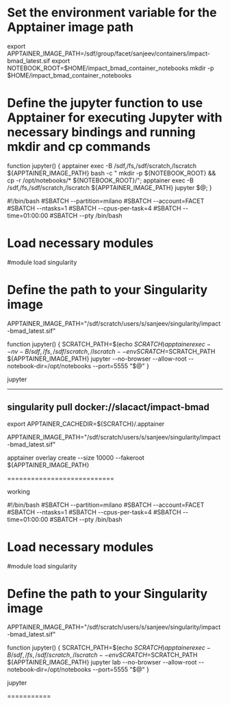 
# Set the environment variable for the Apptainer image path
export APPTAINER_IMAGE_PATH=/sdf/group/facet/sanjeev/containers/impact-bmad_latest.sif
export NOTEBOOK_ROOT=$HOME/impact_bmad_container_notebooks
mkdir -p $HOME/impact_bmad_container_notebooks

# Define the jupyter function to use Apptainer for executing Jupyter with necessary bindings and running mkdir and cp commands
function jupyter() {
apptainer exec -B /sdf,/fs,/sdf/scratch,/lscratch ${APPTAINER_IMAGE_PATH} bash -c "
        mkdir -p ${NOTEBOOK_ROOT} &&
        cp -r /opt/notebooks/* ${NOTEBOOK_ROOT}/";
  	apptainer exec -B /sdf,/fs,/sdf/scratch,/lscratch ${APPTAINER_IMAGE_PATH}  jupyter $@;
}



#!/bin/bash
#SBATCH --partition=milano
#SBATCH --account=FACET
#SBATCH --ntasks=1
#SBATCH --cpus-per-task=4
#SBATCH --time=01:00:00
#SBATCH --pty /bin/bash

# Load necessary modules
#module load singularity

# Define the path to your Singularity image
APPTAINER_IMAGE_PATH="/sdf/scratch/users/s/sanjeev/singularity/impact-bmad_latest.sif"

function jupyter() {
    SCRATCH_PATH=$(echo $SCRATCH)
    apptainer exec --nv -B /sdf,/fs,/sdf/scratch,/lscratch --env SCRATCH=$SCRATCH_PATH ${APPTAINER_IMAGE_PATH} jupyter --no-browser --allow-root --notebook-dir=/opt/notebooks --port=5555 "$@"
}


jupyter



------------------------------------------------

singularity pull docker://slacact/impact-bmad
-------------------
export APPTAINER_CACHEDIR=${SCRATCH}/.apptainer

APPTAINER_IMAGE_PATH="/sdf/scratch/users/s/sanjeev/singularity/impact-bmad_latest.sif"

apptainer overlay create --size 10000 --fakeroot ${APPTAINER_IMAGE_PATH}



===========================


working




#!/bin/bash
#SBATCH --partition=milano
#SBATCH --account=FACET
#SBATCH --ntasks=1
#SBATCH --cpus-per-task=4
#SBATCH --time=01:00:00
#SBATCH --pty /bin/bash

# Load necessary modules
#module load singularity

# Define the path to your Singularity image
APPTAINER_IMAGE_PATH="/sdf/scratch/users/s/sanjeev/singularity/impact-bmad_latest.sif"

function jupyter() {
    SCRATCH_PATH=$(echo $SCRATCH)
    apptainer exec  -B /sdf,/fs,/sdf/scratch,/lscratch --env SCRATCH=$SCRATCH_PATH ${APPTAINER_IMAGE_PATH} jupyter lab --no-browser --allow-root --notebook-dir=/opt/notebooks --port=5555 "$@"
}


jupyter

===========